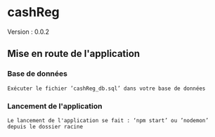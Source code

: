 # cashReg

Version : 0.0.2

## Mise en route de l'application

### Base de données

    Exécuter le fichier ’cashReg_db.sql’ dans votre base de données

### Lancement de l'application

    Le lancement de l'application se fait : ‘npm start’ ou ’nodemon’ depuis le dossier racine